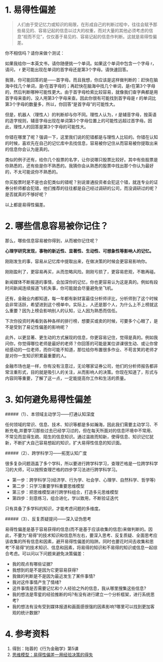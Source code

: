 
# 1. 易得性偏差

> 人们由于受记忆力或知识的局限，在形成自己的判断过程中，往往会赋予那些易见的、容易记起的信息以过大的权重，而对大量的其他必须考虑的信息“视而不见”，仅仅基于易见的、容易记起的信息作判断。这就是易得性偏差。

你不相信吗？请你来做个测试：

如果我给你一本英文书，请你随便挑一个单词。如果这个单词中包含一个字母 r，请问， r 更可能出现在单词的首字母还是第3个字母。请快速回答。

我猜，你可能回答的是——首字母。而且我想，你应该是这样做判断的：赶快在脑海中找几个单词，是r在首字母的；再赶快在脑海中找几个单词，是r在第3个字母的，然后判断哪种可能性更大。由于首字母检索比较容易，就像我们查字典都是用首字母来查的，没人用第3个字母来查。因此你很有可能找到首字母是 r 的单词比第3个字母的数量多，所以，你回答“是首字母”的可能性大。

但是，机器人（理性人）的判断却与你不同。理性人认为，r 是辅音字母，按英语的造字规则，辅音字母出现在单词第3个字母位置上的可能性远超过首字母。因此，理性人的回答是第3个字母的可能性大。

你错在哪里了呢？强调一下，这里我们说的犯错都是与理性人比较的。你错在认知的时候，喜欢先在自己的记忆库中去找信息，容易被你记住从而容易被你提取出来的信息你会认为是真的。

类似的例子还有，给你几个股票的名字，让你说哪只股票比较好。其中有些股票是你熟悉的，还有些是你不熟悉的。我猜你会从熟悉的股票中找出那个你认为最好的，不太可能说你不熟悉的。

你买股票时是不是也会犯类似的错呢？别说普通投资者会犯这个错，就连专业的证券分析师都会犯错，他们推荐的往往都是自己经过调研的公司，而没调研过的呢？是否就真的不够好呢？

以上都是易得性偏差。

# 2. 哪些信息容易被你记住？
那么，哪些信息容易被你得到，从而被你记住呢？

**心理学研究发现，事物的新近性、显著性、生动性、可想象性等影响人的记忆。**

刚刚发生的事，容易从记忆库中提取出来，在做决策的时候会更容易影响你。

刚刚盈利了，更容易再买，从而忽略风险。刚刚亏损了，更容易悲观，不敢再碰。

新闻媒体不断报道的事情，会加深你的记忆，你也更容易认为这是真的。例如有段时间新闻连续报道飞机失事，你可能就会尽量避免坐飞机。

还有，金融业内都知道，每一年都有新财富最佳分析师评比，分析师到了这个时候会非常活跃，希望进到这个榜单中。实际上，人还是那个人，为什么上不上榜就这么重要？因为上榜会影响别人的认知，让人因为熟悉而信任。

下次你投资时再看到各种各样的排行榜，想要买或卖的时候，可要多个心眼了，是不是受到了易记性偏差的影响呢？

此外，以更显著、更生动的方式展现的信息，你更容易记住，觉得是真的。例如我问你，你觉得哪位老师是最好的老师？你回答的可能是某位讲课很生动、或让你曾经感动的一位老师，而你可能不知道，那位给你布置很多作业、不苟言笑的老师才是对你一生知识积累最重要的人。

金融市场也是一样，你有没有注意过，无论哪家证券公司，他们的分析师报告都非常注重形式，目的就是吸引人的关注，从而影响人的决策。你现在知道了，形式与内容同等重要，了解了这一点，一定能提高你工作和生活的质量。

# 3. 如何避免易得性偏差

#####（1）、本领域主动学习——打通认知深度

任何领域的常识、信息、技术、知识等都是多如瀚海，因此我们需要主动学习、不断充电,并要学习那些过去已经学习过的，但在每天所面对的信息环境中不常用、不常见而显得生疏、陌生的信息知识。通过温故而知新，使得信息、知识记忆犹新，不断扩大自己容易想起的知识，扩大易得性信息的知识面。

#####（2）、跨学科学习——拓宽认知广度

很多复杂问题涵盖了多个学科，所以要进行跨学科学习，查理芒格是一位跨学科学习的大师，可以按照查理芒格的四步学习法进行跨学科学习。
* 第一步：跨学科学习(经济学、行为学、社会学、心理学、自然科学、哲学等)
* 第二步：只学习重要学科重要思维模型
* 第三步：把思维模型进行跨学科组合，打造多元思维模型
* 第四步：刻意练习，组合进化，学以致用，不断验证迭代

只有具备了多学科的知识，才能考虑问题的多维度。

#####（3）、反复质疑提问——深入证伪思考

易得性偏差是基于容易获得的信息(而不是基于应该收集的信息)来做判断的。因此，不要为“易得”的技术知识和信息所左右，要深入思考、反复质疑、全面思考应该收集的所有信息和因素，避开易得性偏差的陷阱。同时也要花时间去收集和思考“不易得”的技术知识、信息和因素，将易得的知识和不易得的知识或信息一起综合考虑。可以问以下问题来避免决策偏差：
* 我的观点有哪些证据?
* 我想到的是不是因为它更容易获得?
* 我做的判断是不是因为最近发生了某件事情?
* 我对这件事情产生了情绪?
* 这件事情是否需要记忆和个人经验之外的信息，我从哪里搜集这些信息?
* 我的想法是零星的经验推断的吗?有没有进行建立一个分析框架，进行系统思考?
* 我的想法有没有受到媒体报道和画面感很强的因素影响?哪里可以找到更加客观的统计数据?

# 4. 参考资料
1. 得到：陆蓉的《行为金融学》第5课
2. [思维模型：易得性偏差一用经验决策的得失](https://www.jianshu.com/p/6e304e606a0b)
<!--stackedit_data:
eyJoaXN0b3J5IjpbLTQ0MjI2MTUwNF19
-->